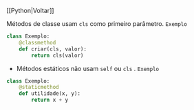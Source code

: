 [[Python|Voltar]]

Métodos de classe usam `cls` como primeiro parâmetro.
`Exemplo`
```Python
class Exemplo:
    @classmethod
    def criar(cls, valor):
        return cls(valor)
```


- Métodos estáticos não usam `self` ou `cls` .
`Exemplo`
```Python
class Exemplo:
    @staticmethod
    def utilidade(x, y):
        return x + y
```